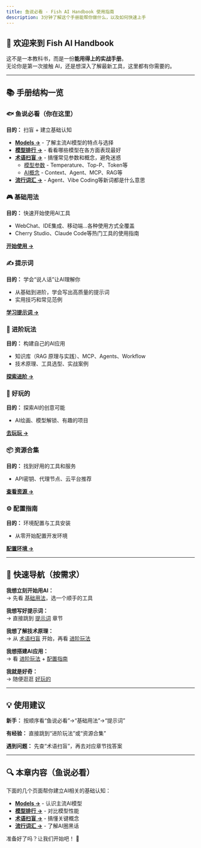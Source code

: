 ```yaml
---
title: 鱼说必看 - Fish AI Handbook 使用指南
description: 3分钟了解这个手册能帮你做什么，以及如何快速上手
---
```


## 👋 欢迎来到 Fish AI Handbook

这不是一本教科书，而是一份**能用得上的实战手册**。  
无论你是第一次接触 AI，还是想深入了解最新工具，这里都有你需要的。

---

## 📚 手册结构一览

### 🐟 鱼说必看（你在这里）

**目的：** 扫盲 + 建立基础认知

- **[Models →](/fish-talks/models)** - 了解主流AI模型的特点与选择
- **[模型排行 →](/fish-talks/llm-rankings)** - 看看哪些模型在各方面表现最好
- **[术语扫盲 →](/fish-talks/glossary)** - 搞懂常见参数和概念，避免迷惑
  - [模型参数](/fish-talks/glossary/model-params) - Temperature、Top-P、Token等
  - [AI概念](/fish-talks/glossary/ai-concepts) - Context、Agent、MCP、RAG等
- **[流行词汇 →](/fish-talks/buzz)** - Agent、Vibe Coding等新词都是什么意思

### 🎮 基础用法

**目的：** 快速开始使用AI工具

- WebChat、IDE集成、移动端...各种使用方式全覆盖
- Cherry Studio、Claude Code等热门工具的使用指南

**[开始使用 →](/basic-usage)**

### ✍️ 提示词

**目的：** 学会“说人话”让AI理解你

- 从基础到进阶，学会写出高质量的提示词
- 实用技巧和常见范例

**[学习提示词 →](/prompts)**

### 🚀 进阶玩法

**目的：** 构建自己的AI应用

- 知识库（RAG 原理与实践）、MCP、Agents、Workflow
- 技术原理、工具选型、实战案例

**[探索进阶 →](/advanced)**

### 🎨 好玩的

**目的：** 探索AI的创意可能

- AI绘画、模型解锁、有趣的项目

**[去玩玩 →](/fun)**

### 📦 资源合集

**目的：** 找到好用的工具和服务

- API密钥、代理节点、云平台推荐

**[查看资源 →](/resources)**

### ⚙️ 配置指南

**目的：** 环境配置与工具安装

- 从零开始配置开发环境

**[配置环境 →](/setup)**

---

## 🎯 快速导航（按需求）

**我想立刻开始用AI：**  
→ 先看 [基础用法](/basic-usage)，选一个顺手的工具

**我想写好提示词：**  
→ 直接跳到 [提示词](/prompts) 章节

**我想了解技术原理：**  
→ 从 [术语扫盲](/fish-talks/glossary) 开始，再看 [进阶玩法](/advanced)

**我想搭建AI应用：**  
→ 看 [进阶玩法](/advanced) + [配置指南](/setup)

**我就是好奇：**  
→ 随便逛逛 [好玩的](/fun)

---

## 💡 使用建议

**新手：** 按顺序看“鱼说必看”→“基础用法”→“提示词”

**有经验：** 直接跳到“进阶玩法”或“资源合集”

**遇到问题：** 先查“术语扫盲”，再去对应章节找答案

---

## 🔍 本章内容（鱼说必看）

下面的几个页面帮你建立AI相关的基础认知：

- **[Models →](/fish-talks/models)** - 认识主流AI模型
- **[模型排行 →](/fish-talks/llm-rankings)** - 对比模型性能
- **[术语扫盲 →](/fish-talks/glossary)** - 搞懂关键概念
- **[流行词汇 →](/fish-talks/buzz)** - 了解AI圈黑话

准备好了吗？让我们开始吧！ 🚀
